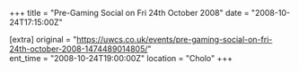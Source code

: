 +++
title = "Pre-Gaming Social on Fri 24th October 2008"
date = "2008-10-24T17:15:00Z"

[extra]
original = "https://uwcs.co.uk/events/pre-gaming-social-on-fri-24th-october-2008-1474489014805/"    
ent_time = "2008-10-24T19:00:00Z"
location = "Cholo"
+++



